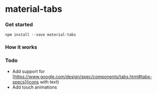 # material-tabs

### Get started

```
npm install --save material-tabs
```

### How it works



### Todo
- Add support for [https://www.google.com/design/spec/components/tabs.html#tabs-specs](icons with text)
- Add touch animations
